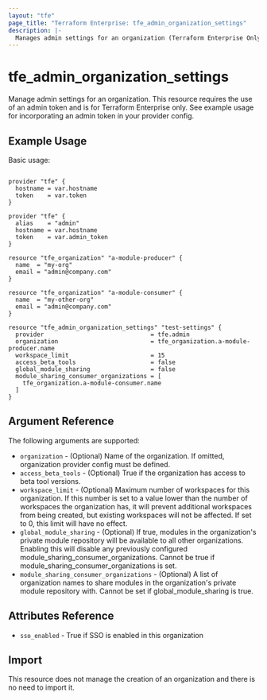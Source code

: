 ```yaml
---
layout: "tfe"
page_title: "Terraform Enterprise: tfe_admin_organization_settings"
description: |-
  Manages admin settings for an organization (Terraform Enterprise Only).
---
```


# tfe_admin_organization_settings

Manage admin settings for an organization. This resource requires the
use of an admin token and is for Terraform Enterprise only. See example usage for
incorporating an admin token in your provider config.

## Example Usage

Basic usage:

```hcl

provider "tfe" {
  hostname = var.hostname
  token    = var.token
}

provider "tfe" {
  alias    = "admin"
  hostname = var.hostname
  token    = var.admin_token
}

resource "tfe_organization" "a-module-producer" {
  name  = "my-org"
  email = "admin@company.com"
}

resource "tfe_organization" "a-module-consumer" {
  name  = "my-other-org"
  email = "admin@company.com"
}

resource "tfe_admin_organization_settings" "test-settings" {
  provider                              = tfe.admin
  organization                          = tfe_organization.a-module-producer.name
  workspace_limit                       = 15
  access_beta_tools                     = false
  global_module_sharing                 = false
  module_sharing_consumer_organizations = [
    tfe_organization.a-module-consumer.name
  ]
}
```

## Argument Reference

The following arguments are supported:

* `organization` - (Optional) Name of the organization. If omitted, organization provider config must be defined.
* `access_beta_tools` - (Optional) True if the organization has access to beta tool versions.
* `workspace_limit` - (Optional) Maximum number of workspaces for this organization. If this number is set to a value lower than the number of workspaces the organization has, it will prevent additional workspaces from being created, but existing workspaces will not be affected. If set to 0, this limit will have no effect.
* `global_module_sharing` - (Optional) If true, modules in the organization's private module repository will be available to all other organizations. Enabling this will disable any previously configured module_sharing_consumer_organizations. Cannot be true if module_sharing_consumer_organizations is set.
* `module_sharing_consumer_organizations` - (Optional) A list of organization names to share modules in the organization's private module repository with. Cannot be set if global_module_sharing is true.

## Attributes Reference

* `sso_enabled` - True if SSO is enabled in this organization

## Import

This resource does not manage the creation of an organization and there is no need to import it.

